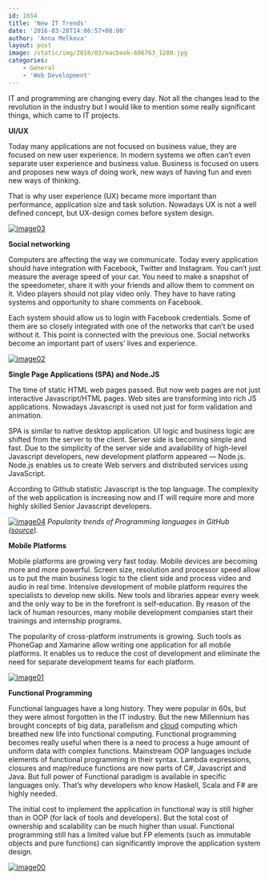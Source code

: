 ```yaml
---
id: 1654
title: 'New IT Trends'
date: '2016-03-28T14:06:57+08:00'
author: 'Anna Melkova'
layout: post
image: /static/img/2016/03/macbook-606763_1280.jpg
categories:
    - General
    - 'Web Development'
---
```


IT and programming are changing every day. Not all the changes lead to the revolution in the industry but I would like to mention some really significant things, which came to IT projects.

**UI/UX**

Today many applications are not focused on business value, they are focused on new user experience. In modern systems we often can’t even separate user experience and business value. Business is focused on users and proposes new ways of doing work, new ways of having fun and even new ways of thinking.

That is why user experience (UX) became more important than performance, application size and task solution. Nowadays UX is not a well defined concept, but UX-design comes before system design.

[![image03](/static/img/2016/03/image03-300x129.jpg)](/static/img/2016/03/image03.jpg)

**Social networking**

Computers are affecting the way we communicate. Today every application should have integration with Facebook, Twitter and Instagram. You can’t just measure the average speed of your car. You need to make a snapshot of the speedometer, share it with your friends and allow them to comment on it. Video players should not play video only. They have to have rating systems and opportunity to share comments on Facebook.

Each system should allow us to login with Facebook credentials. Some of them are so closely integrated with one of the networks that can’t be used without it. This point is connected with the previous one. Social networks become an important part of users’ lives and experience.

[![image02](/static/img/2016/03/image02-300x225.jpg)](/static/img/2016/03/image02.jpg)

**Single Page Applications (SPA) and Node.JS**

The time of static HTML web pages passed. But now web pages are not just interactive Javascript/HTML pages. Web sites are transforming into rich JS applications. Nowadays Javascript is used not just for form validation and animation.

SPA is similar to native desktop application. UI logic and business logic are shifted from the server to the client. Server side is becoming simple and fast. Due to the simplicity of the server side and availability of high-level Javascript developers, new development platform appeared — Node.js. Node.js enables us to create Web servers and distributed services using JavaScript.

According to Github statistic Javascript is the top language. The complexity of the web application is increasing now and IT will require more and more highly skilled Senior Javascript developers.

[![image04](/static/img/2016/03/image04-282x300.png)](/static/img/2016/03/image04.png)
*Popularity trends of Programming languages in GitHub ([source](https://www.loggly.com/blog/the-most-popular-programming-languages-in-to-github-since-2012/)).*

**Mobile Platforms**

Mobile platforms are growing very fast today. Mobile devices are becoming more and more powerful. Screen size, resolution and processor speed allow us to put the main business logic to the client side and process video and audio in real time.
Intensive development of mobile platform requires the specialists to develop new skills. New tools and libraries appear every week and the only way to be in the forefront is self-education. By reason of the lack of human resources, many mobile development companies start their trainings and internship programs.

The popularity of cross-platform instruments is growing. Such tools as PhoneGap and Xamarine allow writing one application for all mobile platforms. It enables us to reduce the cost of development and eliminate the need for separate development teams for each platform.

[![image01](/static/img/2016/03/image01-300x128.jpg)](/static/img/2016/03/image01.jpg)

**Functional Programming**

Functional languages have a long history. They were popular in 60s, but they were almost forgotten in the IT industry. But the new Millennium has brought concepts of big data, parallelism and [cloud](https://www.issart.com/en/services/details/service/cloud-solutions) computing which breathed new life into functional computing. Functional programming becomes really useful when there is a need to process a huge amount of uniform data with complex functions.
Mainstream OOP languages include elements of functional programming in their syntax. Lambda expressions, closures and map/reduce functions are now parts of C#, Javascript and Java. But full power of Functional paradigm is available in specific languages only. That’s why developers who know Haskell, Scala and F# are highly needed.

The initial cost to implement the application in functional way is still higher than in OOP (for lack of tools and developers). But the total cost of ownership and scalability can be much higher than usual. Functional programming still has a limited value but FP elements (such as immutable objects and pure functions) can significantly improve the application system design.

[![image00](/static/img/2016/03/image00-300x296.png)](/static/img/2016/03/image00.png)